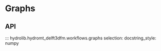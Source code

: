 # Graphs

## API
::: hydrolib.hydromt_delft3dfm.workflows.graphs
    selection:
        docstring_style: numpy